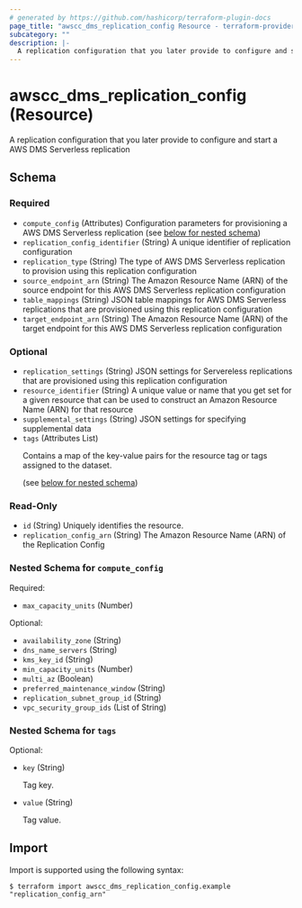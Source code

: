 ```yaml
---
# generated by https://github.com/hashicorp/terraform-plugin-docs
page_title: "awscc_dms_replication_config Resource - terraform-provider-awscc"
subcategory: ""
description: |-
  A replication configuration that you later provide to configure and start a AWS DMS Serverless replication
---
```


# awscc_dms_replication_config (Resource)

A replication configuration that you later provide to configure and start a AWS DMS Serverless replication



<!-- schema generated by tfplugindocs -->
## Schema

### Required

- `compute_config` (Attributes) Configuration parameters for provisioning a AWS DMS Serverless replication (see [below for nested schema](#nestedatt--compute_config))
- `replication_config_identifier` (String) A unique identifier of replication configuration
- `replication_type` (String) The type of AWS DMS Serverless replication to provision using this replication configuration
- `source_endpoint_arn` (String) The Amazon Resource Name (ARN) of the source endpoint for this AWS DMS Serverless replication configuration
- `table_mappings` (String) JSON table mappings for AWS DMS Serverless replications that are provisioned using this replication configuration
- `target_endpoint_arn` (String) The Amazon Resource Name (ARN) of the target endpoint for this AWS DMS Serverless replication configuration

### Optional

- `replication_settings` (String) JSON settings for Servereless replications that are provisioned using this replication configuration
- `resource_identifier` (String) A unique value or name that you get set for a given resource that can be used to construct an Amazon Resource Name (ARN) for that resource
- `supplemental_settings` (String) JSON settings for specifying supplemental data
- `tags` (Attributes List) <p>Contains a map of the key-value pairs for the resource tag or tags assigned to the dataset.</p> (see [below for nested schema](#nestedatt--tags))

### Read-Only

- `id` (String) Uniquely identifies the resource.
- `replication_config_arn` (String) The Amazon Resource Name (ARN) of the Replication Config

<a id="nestedatt--compute_config"></a>
### Nested Schema for `compute_config`

Required:

- `max_capacity_units` (Number)

Optional:

- `availability_zone` (String)
- `dns_name_servers` (String)
- `kms_key_id` (String)
- `min_capacity_units` (Number)
- `multi_az` (Boolean)
- `preferred_maintenance_window` (String)
- `replication_subnet_group_id` (String)
- `vpc_security_group_ids` (List of String)


<a id="nestedatt--tags"></a>
### Nested Schema for `tags`

Optional:

- `key` (String) <p>Tag key.</p>
- `value` (String) <p>Tag value.</p>

## Import

Import is supported using the following syntax:

```shell
$ terraform import awscc_dms_replication_config.example "replication_config_arn"
```
